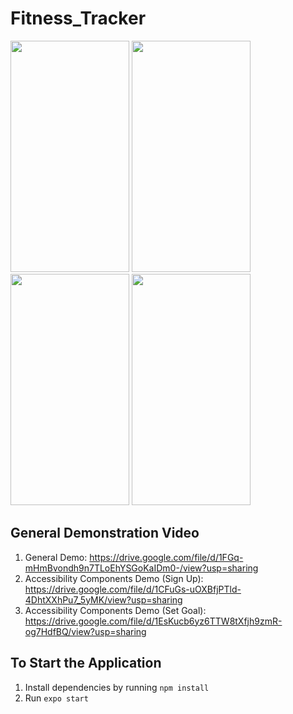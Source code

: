 # Fitness_Tracker

<img src="https://github.com/stevenYang914/Fitness_Tracker/assets/79009848/3d9b9ca0-d246-45d6-89a9-c07dcdcff8dd" width="190" height="370"/>

<img src="https://github.com/stevenYang914/Fitness_Tracker/assets/79009848/c29948e2-9b7b-47d9-a359-a29288e48bb3" width="190" height="370"/>

<img src="https://github.com/stevenYang914/Fitness_Tracker/assets/79009848/f72f4e7c-0bba-40dc-84ec-6f155d950ae6" width="190" height="370"/>

<img src="https://github.com/stevenYang914/Fitness_Tracker/assets/79009848/9aadf90d-2286-46fe-ad4e-2e915f0998c3" width="190" height="370"/>

## General Demonstration Video
1. General Demo: https://drive.google.com/file/d/1FGq-mHmBvondh9n7TLoEhYSGoKaIDm0-/view?usp=sharing
2. Accessibility Components Demo (Sign Up): https://drive.google.com/file/d/1CFuGs-uOXBfjPTld-4DhtXXhPu7_5yMK/view?usp=sharing
3. Accessibility Components Demo (Set Goal): https://drive.google.com/file/d/1EsKucb6yz6TTW8tXfjh9zmR-og7HdfBQ/view?usp=sharing


## To Start the Application
1. Install dependencies by running `npm install`
2. Run `expo start`
